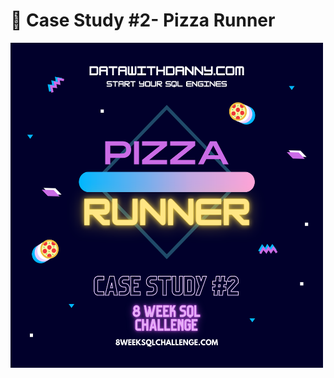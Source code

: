 # :pizza: Case Study #2- Pizza Runner

<img src="https://github.com/IshaBhardwaj15/8-Week-SQL-Challenge/blob/main/Case%20Study%20%232-Pizza%20Runner/2.png" alt="Image" width="500" height="520">
